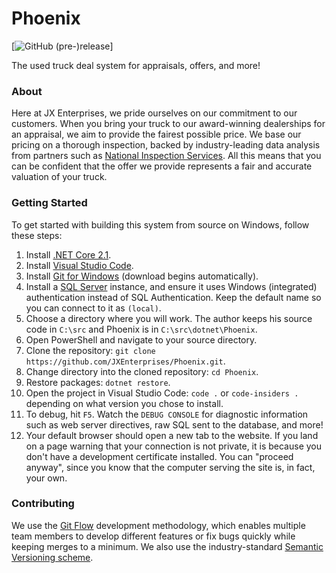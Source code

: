 # Phoenix 

[![GitHub (pre-)release](https://img.shields.io/github/release/qubyte/rubidium/all.svg)]

The used truck deal system for appraisals, offers, and more!

### About

Here at JX Enterprises, we pride ourselves on our commitment to our customers. When you bring your truck to our award-winning dealerships for an appraisal, we aim to provide the fairest possible price. We base our pricing on a thorough inspection, backed by industry-leading data analysis from partners such as [National Inspection Services](https://www.nationalinspect.com/). All this means that you can be confident that the offer we provide represents a fair and accurate valuation of your truck.

### Getting Started

To get started with building this system from source on Windows, follow these steps:

1. Install [.NET Core 2.1](https://download.microsoft.com/download/D/0/4/D04C5489-278D-4C11-9BD3-6128472A7626/dotnet-sdk-2.1.301-win-gs-x64.exe).
2. Install [Visual Studio Code](https://code.visualstudio.com/).
3. Install [Git for Windows](https://git-scm.com/download/win) (download begins automatically).
4. Install a [SQL Server](https://go.microsoft.com/fwlink/?linkid=853016) instance, and ensure it uses Windows (integrated) authentication instead of SQL Authentication. Keep the default name so you can connect to it as `(local)`.
5. Choose a directory where you will work. The author keeps his source code in `C:\src` and Phoenix is in `C:\src\dotnet\Phoenix`.
6. Open PowerShell and navigate to your source directory.
7. Clone the repository: `git clone https://github.com/JXEnterprises/Phoenix.git`.
8. Change directory into the cloned repository: `cd Phoenix`.
9. Restore packages: `dotnet restore`.
10. Open the project in Visual Studio Code: `code .` or `code-insiders .` depending on what version you chose to install.
11. To debug, hit `F5`. Watch the `DEBUG CONSOLE` for diagnostic information such as web server directives, raw SQL sent to the database, and more!
12. Your default browser should open a new tab to the website. If you land on a page warning that your connection is not private, it is because you don't have a development certificate installed. You can "proceed anyway", since you know that the computer serving the site is, in fact, your own.

### Contributing

We use the [Git Flow](https://www.git-tower.com/learn/git/ebook/en/command-line/advanced-topics/git-flow) development methodology, which enables multiple team members to develop different features or fix bugs quickly while keeping merges to a minimum. We also use the industry-standard [Semantic Versioning scheme](https://semver.org/).
